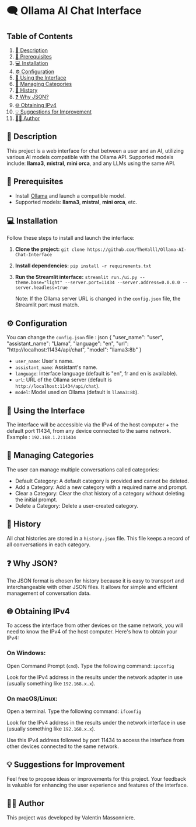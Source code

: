 # 🗨️ Ollama AI Chat Interface

## Table of Contents
1. [📄 Description](#description)
2. [🔧 Prerequisites](#prerequisites)
3. [💻 Installation](#installation)
4. [⚙️ Configuration](#configuration)
5. [🚀 Using the Interface](#using-the-interface)
6. [📂 Managing Categories](#managing-categories)
7. [📝 History](#history)
8. [❓ Why JSON?](#why-json)
9. [🌐 Obtaining IPv4](#obtaining-ipv4)
10. [💡 Suggestions for Improvement](#suggestions-for-improvement)
11. [👨‍💻 Author](#author)

## 📄 Description
This project is a web interface for chat between a user and an AI, utilizing various AI models compatible with the Ollama API. Supported models include: **llama3**, **mistral**, **mini orca**, and any LLMs using the same API.

## 🔧 Prerequisites
- Install [Ollama](https://ollama.com) and launch a compatible model.
- Supported models: **llama3**, **mistral**, **mini orca**, etc.

## 💻 Installation
Follow these steps to install and launch the interface:

1. **Clone the project:**
`git clone https://github.com/TheValll/Ollama-AI-Chat-Interface`

2. **Install dependencies:**
`pip install -r requirements.txt`

3. **Run the Streamlit interface:**
`streamlit run./ui.py --theme.base="light" --server.port=11434 --server.address=0.0.0.0 --server.headless=true`

   Note: If the Ollama server URL is changed in the `config.json` file, the Streamlit port must match.

## ⚙️ Configuration
You can change the `config.json` file :
json { "user_name": "user", "assistant_name": "Llama", "language": "en", "url": "http://localhost:11434/api/chat", "model": "llama3:8b" }

- `user_name`: User's name.
- `assistant_name`: Assistant's name.
- `language`: Interface language (default is "en", fr and en is available).
- `url`: URL of the Ollama server (default is `http://localhost:11434/api/chat`).
- `model`: Model used on Ollama (default is `llama3:8b`).

## 🚀 Using the Interface
The interface will be accessible via the IPv4 of the host computer + the default port 11434, from any device connected to the same network.
Example : `192.168.1.2:11434`

## 📂 Managing Categories
The user can manage multiple conversations called categories:

- Default Category: A default category is provided and cannot be deleted.
- Add a Category: Add a new category with a required name and prompt.
- Clear a Category: Clear the chat history of a category without deleting the initial prompt.
- Delete a Category: Delete a user-created category.

## 📝 History
All chat histories are stored in a `history.json` file. This file keeps a record of all conversations in each category.

## ❓ Why JSON?
The JSON format is chosen for history because it is easy to transport and interchangeable with other JSON files. It allows for simple and efficient management of conversation data.

## 🌐 Obtaining IPv4
To access the interface from other devices on the same network, you will need to know the IPv4 of the host computer. Here's how to obtain your IPv4:

### On Windows:
Open Command Prompt (`cmd`).
Type the following command:
`ipconfig`

Look for the IPv4 address in the results under the network adapter in use (usually something like `192.168.x.x`).

### On macOS/Linux:
Open a terminal.
Type the following command:
`ifconfig`

Look for the IPv4 address in the results under the network interface in use (usually something like `192.168.x.x`).

Use this IPv4 address followed by port 11434 to access the interface from other devices connected to the same network.

## 💡 Suggestions for Improvement
Feel free to propose ideas or improvements for this project. Your feedback is valuable for enhancing the user experience and features of the interface.

## 👨‍💻 Author
This project was developed by Valentin Massonniere.
